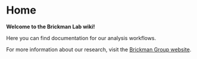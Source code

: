 # Home

**Welcome to the Brickman Lab wiki!**

Here you can find documentation for our analysis workflows.

For more information about our research, visit the
[Brickman Group website](https://renew.ku.dk/research/reseach-groups/brickman-group/).
